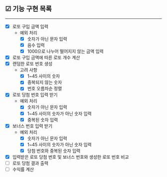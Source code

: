 ## ☑ 기능 구현 목록

---

- [x] 로또 구입 금액 입력
    - 예외 처리
        - [x] 숫자가 아닌 문자 입력
        - [x] 음수 입력
        - [x] 1000으로 나누어 떨어지지 않는 금액 입력
- [x] 로또 구입 금액에 따른 로또 개수 계산
- [x] 랜덤한 로또 번호 생성
    - 고려 사항
        - [x] 1~45 사이의 숫자
        - [x] 중복되지 않는 숫자
        - [x] 번호 오름차순 정렬
- [x] 로또 당첨 번호 입력 받기
    - 예외 처리
        - [x] 숫자가 아닌 문자 입력
        - [x] 1~45 사이의 숫자가 아닌 숫자 입력
        - [x] 중복된 숫자 입력
- [x] 보너스 번호 입력 받기
    - 예외 처리
        - [x] 숫자가 아닌 문자 입력
        - [x] 1~45 사이의 숫자가 아닌 숫자 입력
        - [x] 당첨 번호와 중복된 숫자 입력
- [x] 입력받은 로또 당첨 번호 및 보너스 번호와 생성한 로또 번호 비교
- [ ] 로또 당첨 결과 출력
- [ ] 수익률 계산
